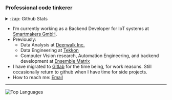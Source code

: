 ### Professional code tinkerer

<details>
    <summary>:zap: Github Stats</summary>
    <img alt="Github Stats" src="https://github-readme-stats.vercel.app/api?username=pratikluitel&hide=stars&count_private=true&theme=radical&&show_icons=true" />
</details>

- I’m currently working as a Backend Developer for IoT systems at [Smartmakers GmbH](https://smartmakers.io/en/).
- Previously:
    - Data Analysis at [Deerwalk Inc.](https://www.deerwalk.com/)
    - Data Engineering at [Tekkon](https://tekkon.com.np/)
    - Computer Vision research, Automation Engineering, and backend development at [Ensemble Matrix](https://github.com/Ensemble-Matrix/)
- I have migrated to [Gitlab](https://gitlab.com/pratikluitel) for the time being, for work reasons. Still occasionally return to github when I have time for side projects.
- How to reach me: <a href="mailto:mail@pratikluitel.com.np" target="_blank">Email</a>

---

<img alt="Top Languages" src="https://github-readme-stats.vercel.app/api/top-langs/?username=pratikluitel&layout=compact&theme=radical&hide=jupyter+notebook,javascript,html,shell,c%2B%2B" />



